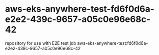 # aws-eks-anywhere-test-fd6f0d6a-e2e2-439c-9657-a05c0e96e68c-42
repository for use with E2E test job aws-eks-anywhere-test:fd6f0d6a-e2e2-439c-9657-a05c0e96e68c-42
